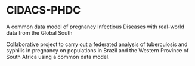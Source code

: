 # CIDACS-PHDC
A common data model of pregnancy Infectious Diseases with real-world data from the Global South


Collaborative project to carry out a federated analysis of tuberculosis and syphilis in pregnancy on populations in Brazil and the Western Province of South Africa using a common data model. 
